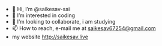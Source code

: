 - 👋 Hi, I’m @saikesav-sai
- 👀 I’m interested in coding
- 💞️ I’m looking to collaborate, i am studying
- 📫 How to reach, e-mail me at saikesav67254@gmail.com
- my website http://saikesav.live

<!---
saikesav-sai/saikesav-sai is a ✨ special ✨ repository because its `README.md` (this file) appears on your GitHub profile.
You can click the Preview link to take a look at your changes.
--->
